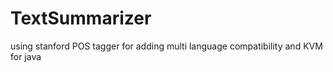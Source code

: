 # TextSummarizer
using stanford POS tagger for adding multi language compatibility and KVM for java
